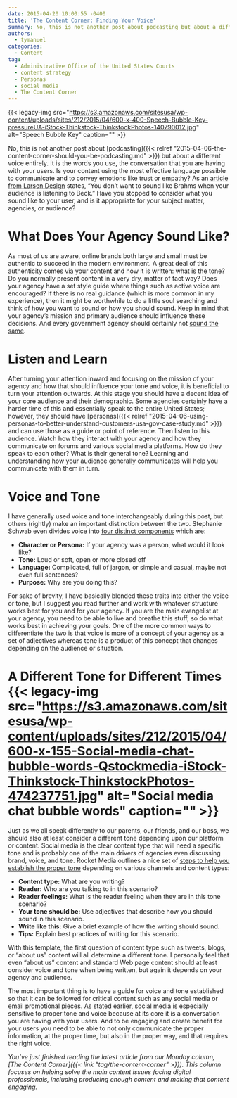 ```yaml
---
date: 2015-04-20 10:00:55 -0400
title: 'The Content Corner: Finding Your Voice'
summary: No, this is not another post about podcasting but about a different voice entirely. It is the words you use, the conversation that you are having with your users. Is your content using the most effective language possible to communicate and to convey emotions like trust or empathy? As an article from Larsen Design states,
authors:
  - tymanuel
categories:
  - Content
tag:
  - Administrative Office of the United States Courts
  - content strategy
  - Personas
  - social media
  - The Content Corner
---
```


{{< legacy-img src="https://s3.amazonaws.com/sitesusa/wp-content/uploads/sites/212/2015/04/600-x-400-Speech-Bubble-Key-pressureUA-iStock-Thinkstock-ThinkstockPhotos-140790012.jpg" alt="Speech Bubble Key" caption="" >}} 

No, this is not another post about [podcasting]({{< relref "2015-04-06-the-content-corner-should-you-be-podcasting.md" >}}) but about a different voice entirely. It is the words you use, the conversation that you are having with your users. Is your content using the most effective language possible to communicate and to convey emotions like trust or empathy? As an [article from Larsen Design](http://larsen.com/insights/creating-the-right-brand-voice/) states, &#8220;You don&#8217;t want to sound like Brahms when your audience is listening to Beck.&#8221; Have you stopped to consider what you sound like to your user, and is it appropriate for your subject matter, agencies, or audience?

# What Does Your Agency Sound Like?

As most of us are aware, online brands both large and small must be authentic to succeed in the modern environment. A great deal of this authenticity comes via your content and how it is written: what is the tone? Do you normally present content in a very dry, matter of fact way? Does your agency have a set style guide where things such as active voice are encouraged? If there is no real guidance (which is more common in my experience), then it might be worthwhile to do a little soul searching and think of how you want to sound or how you should sound. Keep in mind that your agency’s mission and primary audience should influence these decisions. And every government agency should certainly not [sound the same](http://www.inc.com/magazine/20100501/why-is-business-writing-so-awful.html).

# Listen and Learn

After turning your attention inward and focusing on the mission of your agency and how that should influence your tone and voice, it is beneficial to turn your attention outwards. At this stage you should have a decent idea of your core audience and their demographic. Some agencies certainly have a harder time of this and essentially speak to the entire United States; however, they should have [personas]({{< relref "2015-04-06-using-personas-to-better-understand-customers-usa-gov-case-study.md" >}}) and can use those as a guide or point of reference. Then listen to this audience. Watch how they interact with your agency and how they communicate on forums and various social media platforms. How do they speak to each other? What is their general tone? Learning and understanding how your audience generally communicates will help you communicate with them in turn.

# Voice and Tone

I have generally used voice and tone interchangeably during this post, but others (rightly) make an important distinction between the two. Stephanie Schwab even divides voice into [four distinct components](http://www.socialmediaexplorer.com/social-media-marketing/finding-your-brand-voice/) which are:

  * **Character or Persona:** If your agency was a person, what would it look like?
  * **Tone:** Loud or soft, open or more closed off
  * **Language:** Complicated, full of jargon, or simple and casual, maybe not even full sentences?
  * **Purpose:** Why are you doing this?

For sake of brevity, I have basically blended these traits into either the voice or tone, but I suggest you read further and work with whatever structure works best for you and for your agency. If you are the main evangelist at your agency, you need to be able to live and breathe this stuff, so do what works best in achieving your goals. One of the more common ways to differentiate the two is that voice is more of a concept of your agency as a set of adjectives whereas tone is a product of this concept that changes depending on the audience or situation.

# A Different Tone for Different Times {{< legacy-img src="https://s3.amazonaws.com/sitesusa/wp-content/uploads/sites/212/2015/04/600-x-155-Social-media-chat-bubble-words-Qstockmedia-iStock-Thinkstock-ThinkstockPhotos-474237751.jpg" alt="Social media chat bubble words" caption="" >}} 

Just as we all speak differently to our parents, our friends, and our boss, we should also at least consider a different tone depending upon our platform or content. Social media is the clear content type that will need a specific tone and is probably one of the main drivers of agencies even discussing brand, voice, and tone. Rocket Media outlines a nice set of [steps to help you establish the proper tone](http://rocketmedia.com/blog/steps-for-creating-a-voice-and-tone-guide) depending on various channels and content types:

  * **Content type:** What are you writing?
  * **Reader:** Who are you talking to in this scenario?
  * **Reader feelings:** What is the reader feeling when they are in this tone scenario?
  * **Your tone should be:** Use adjectives that describe how you should sound in this scenario.
  * **Write like this:** Give a brief example of how the writing should sound.
  * **Tips:** Explain best practices of writing for this scenario.

With this template, the first question of content type such as tweets, blogs, or &#8220;about us&#8221; content will all determine a different tone. I personally feel that even &#8220;about us&#8221; content and standard Web page content should at least consider voice and tone when being written, but again it depends on your agency and audience.

The most important thing is to have a guide for voice and tone established so that it can be followed for critical content such as any social media or email promotional pieces. As stated earlier, social media is especially sensitive to proper tone and voice because at its core it is a conversation you are having with your users. And to be engaging and create benefit for your users you need to be able to not only communicate the proper information, at the proper time, but also in the proper way, and that requires the right voice.

_You’ve just finished reading the latest article from our Monday column, [The Content Corner]({{< link "tag/the-content-corner" >}}). This column focuses on helping solve the main content issues facing digital professionals, including producing enough content and making that content engaging._